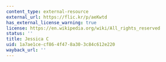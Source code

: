 ```yaml
---
content_type: external-resource
external_url: https://flic.kr/p/aeKwtd
has_external_license_warning: true
license: https://en.wikipedia.org/wiki/All_rights_reserved
status: ''
title: Jessica C
uid: 1a7ae1ce-cf86-4f47-8a30-3c84c612e220
wayback_url: ''
---
```

